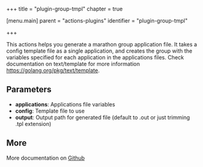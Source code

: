 +++
title = "plugin-group-tmpl"
chapter = true

[menu.main]
parent = "actions-plugins"
identifier = "plugin-group-tmpl"

+++

This actions helps you generate a marathon group application file.
It takes a config template file as a single application, and creates the group with the variables specified for each application in the applications files.
Check documentation on text/template for more information https://golang.org/pkg/text/template.

## Parameters

* **applications**: Applications file variables
* **config**: Template file to use
* **output**: Output path for generated file (default to <file>.out or just trimming .tpl extension)


## More

More documentation on [Github](https://github.com/ovh/cds/tree/master/contrib/plugins/plugin-group-tmpl/README.md)

